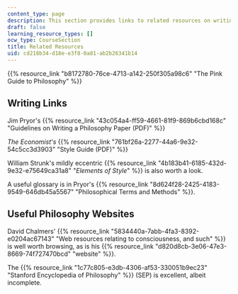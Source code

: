 ```yaml
---
content_type: page
description: This section provides links to related resources on writing and philosophy.
draft: false
learning_resource_types: []
ocw_type: CourseSection
title: Related Resources
uid: cd218b34-d18e-e3f8-0a81-ab2b26341b14
---
```

{{% resource_link "b8172780-76ce-4713-a142-250f305a98c6" "The Pink Guide to Philosophy" %}}  

## Writing Links

Jim Pryor's {{% resource_link "43c054a4-ff59-4661-81f9-869b6cbd168c" "Guidelines on Writing a Philosophy Paper (PDF)" %}}

*The Economist's* {{% resource_link "761bf26a-2277-44a6-9e32-54c5cc3d3903" "Style Guide (PDF)" %}}

William Strunk's mildly eccentric {{% resource_link "4b183b41-6185-432d-9e32-e75649ca31a8" "*Elements of Style*" %}} is also worth a look.

A useful glossary is in Pryor's {{% resource_link "8d624f28-2425-4183-9549-646db45a5567" "Philosophical Terms and Methods" %}}.

## Useful Philosophy Websites

David Chalmers' {{% resource_link "5834440a-7abb-4fa3-8392-e0204ac67143" "Web resources relating to consciousness, and such" %}} is well worth browsing, as is his {{% resource_link "d820d8cb-3e06-47e3-8669-74f727470bcd" "website" %}}.

The {{% resource_link "1c77c805-e3db-4306-af53-330051b9ec23" "Stanford Encyclopedia of Philosophy" %}} (SEP) is excellent, albeit incomplete.